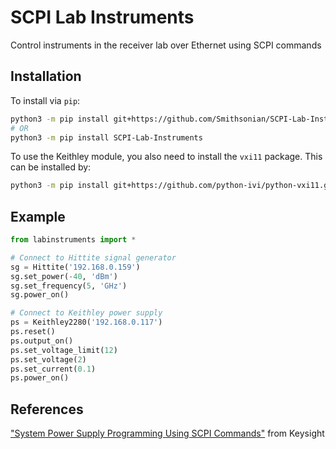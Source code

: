 SCPI Lab Instruments
====================

Control instruments in the receiver lab over Ethernet using SCPI commands

Installation
------------

To install via ``pip``:

```bash
python3 -m pip install git+https://github.com/Smithsonian/SCPI-Lab-Instruments.git
# OR
python3 -m pip install SCPI-Lab-Instruments
```

To use the Keithley module, you also need to install the ``vxi11`` package. This can be installed by:

```bash
python3 -m pip install git+https://github.com/python-ivi/python-vxi11.git
```

Example
-------

```python
from labinstruments import *

# Connect to Hittite signal generator
sg = Hittite('192.168.0.159')
sg.set_power(-40, 'dBm')
sg.set_frequency(5, 'GHz')
sg.power_on()

# Connect to Keithley power supply
ps = Keithley2280('192.168.0.117')
ps.reset()
ps.output_on()
ps.set_voltage_limit(12)
ps.set_voltage(2)
ps.set_current(0.1)
ps.power_on()
```

References
----------

["System Power Supply Programming Using SCPI Commands"](https://www.keysight.com/us/en/assets/7018-06572/white-papers/5992-3841.pdf) from Keysight
